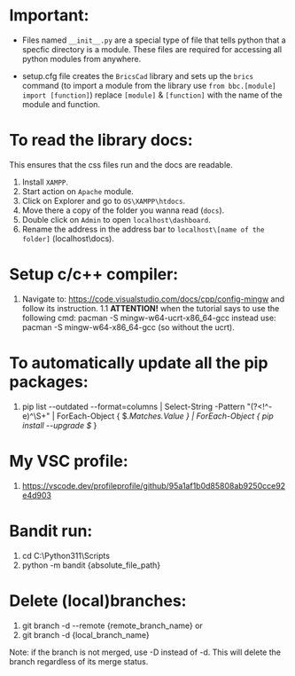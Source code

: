 # Important:

- Files named `__init__.py` are a special type of file that tells python that a specfic directory is a module. These files are required for accessing all python modules from anywhere.

- setup.cfg file creates the `BricsCad` library and sets up the `brics` command (to import a module from the library use `from bbc.[module] import [function]`) replace `[module]` & `[function]` with the name of the module and function.

# To read the library docs:

This ensures that the css files run and the docs are readable.

1. Install `XAMPP`.
2. Start action on `Apache` module.
3. Click on Explorer and go to `OS\XAMPP\htdocs`.
4. Move there a copy of the folder you wanna read (`docs`).
5. Double click on `Admin` to open `localhost\dashboard`.
6. Rename the address in the address bar to `localhost\[name of the folder]` (localhost\docs).

# Setup c/c++ compiler:

1. Navigate to: https://code.visualstudio.com/docs/cpp/config-mingw and follow its instruction.
   1.1 **ATTENTION!** when the tutorial says to use the following cmd: pacman -S mingw-w64-ucrt-x86_64-gcc instead use: pacman -S mingw-w64-x86_64-gcc (so without the ucrt).

# To automatically update all the pip packages:

1. pip list --outdated --format=columns | Select-String -Pattern "(?<!^\-e)^\S+" | ForEach-Object { $_.Matches.Value } | ForEach-Object { pip install --upgrade $_ }

# My VSC profile:

1. https://vscode.dev/profileprofile/github/95a1af1b0d85808ab9250cce92e4d903

# Bandit run:

1. cd C:\Python311\Scripts
2. python -m bandit {absolute_file_path}

# Delete (local)branches:

1. git branch -d --remote {remote_branch_name}
or
2. git branch -d {local_branch_name}

Note: if the branch is not merged, use -D instead of -d. This will delete the branch regardless of its merge status.
